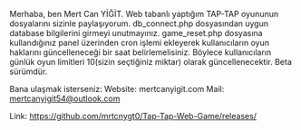 Merhaba, ben Mert Can YİĞİT.
Web tabanlı yaptığım TAP-TAP oyununun dosyalarını sizinle paylaşıyorum.
db_connect.php dosyasından uygun database bilgilerini girmeyi unutmayınız.
game_reset.php dosyasına kullandığınız panel üzerinden cron işlemi ekleyerek kullanıcıların oyun haklarını güncelleneceği bir saat belirlemelisiniz. Böylece kullanıcıların günlük oyun limitleri 10(sizin seçtiğiniz miktar) olarak güncellenecektir.
Beta sürümdür.

Bana ulaşmak isterseniz:
Website: mertcanyigit.com
Mail: mertcanyigit54@outlook.com

Link: https://github.com/mrtcnygt0/Tap-Tap-Web-Game/releases/